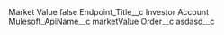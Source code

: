<?xml version="1.0" encoding="UTF-8"?>
<CustomMetadata xmlns="http://soap.sforce.com/2006/04/metadata" xmlns:xsi="http://www.w3.org/2001/XMLSchema-instance" xmlns:xsd="http://www.w3.org/2001/XMLSchema">
    <label>Market Value</label>
    <protected>false</protected>
    <values>
        <field>Endpoint_Title__c</field>
        <value xsi:type="xsd:string">Investor Account</value>
    </values>
    <values>
        <field>Mulesoft_ApiName__c</field>
        <value xsi:type="xsd:string">marketValue</value>
    </values>
    <values>
        <field>Order__c</field>
        <value xsi:nil="true"/>
    </values>
    <values>
        <field>asdasd__c</field>
        <value xsi:nil="true"/>
    </values>
</CustomMetadata>
